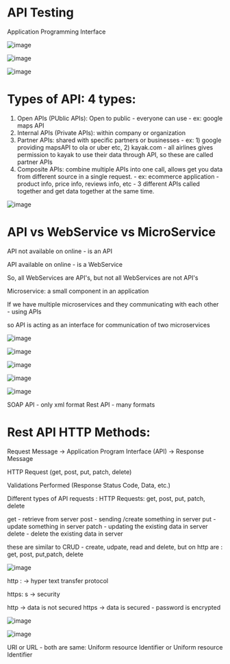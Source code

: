 # API Testing

Application Programming Interface


  ![image](https://github.com/user-attachments/assets/7fad8003-74f8-4025-aaa6-3441840a333a)

  

![image](https://github.com/user-attachments/assets/8c53f408-1330-4466-9b60-8d73c49bc139)

![image](https://github.com/user-attachments/assets/7955f159-46e9-427e-a978-35c3ef9eebc1)


# Types of API: 4 types:

1) Open APIs (PUblic APIs): Open to public - everyone can use - ex: google maps API
2) Internal APIs (Private APIs): within company or organization
3) Partner APIs: shared with specific partners or businesses - ex: 1) google providing mapsAPI to ola or uber etc, 2) kayak.com - all airlines gives permission to kayak to use their data through API, so these are called partner APIs
4) Composite APIs:  combine multiple APIs into one call, allows get you data from different source in a single request.  - ex: ecommerce application - product info, price info, reviews info, etc - 3 different APIs called together and get data together at the same time.


![image](https://github.com/user-attachments/assets/524464a4-f905-4333-80ae-c3237c0205f3)



# API vs WebService vs MicroService

API not available on online - is an API

API available on online - is a WebService

So, all WebServices are API's, but not all WebServices are not API's



Microservice: a small component in an application

If we have multiple microservices and they communicating with each other - using APIs

so API is acting as an interface for communication of two microservices

![image](https://github.com/user-attachments/assets/88b02bda-75ea-4e0a-94cd-542a41069c49)

![image](https://github.com/user-attachments/assets/ec77c759-c367-41b3-8f8a-94f6982425b0)



![image](https://github.com/user-attachments/assets/09038f19-6391-4f20-82b4-e0b5d5635fba)

![image](https://github.com/user-attachments/assets/1dc5ac75-16e4-43a0-977b-c6a82dd8fef0)




![image](https://github.com/user-attachments/assets/72532247-cf67-49e1-8a3d-5e9a98978b65)



SOAP API - only xml format
Rest API - many formats


# Rest API HTTP Methods:

Request Message -> Application Program Interface (API) -> Response Message

HTTP Request (get, post, put, patch, delete)

Validations Performed (Response Status Code, Data, etc.)


Different types of API requests : HTTP Requests: get, post, put, patch, delete

get - retrieve from server 
post - sending /create something in server
put - update something in server
patch - updating the existing data in server
delete - delete the existing data in server

these are similar to CRUD - create, udpate, read and delete, but on http are : get, post, put,patch, delete




![image](https://github.com/user-attachments/assets/30dcb7a2-4f31-4304-951f-3822cc21005a)

http : -> hyper text transfer protocol

https: s -> security

http -> data is not secured
https -> data is secured - password is encrypted

![image](https://github.com/user-attachments/assets/12654522-d554-4df1-94fe-8c680687bc8e)


![image](https://github.com/user-attachments/assets/44816d65-4a01-416d-a013-2aa4d25fdd61)


URI or URL - both are same: Uniform resource Identifier or Uniform resource Identifier











